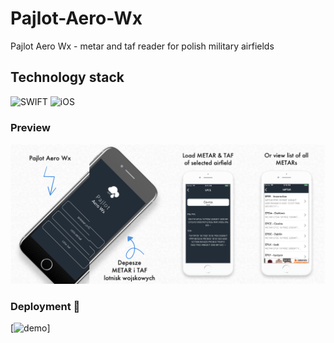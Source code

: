 # Pajlot-Aero-Wx
Pajlot Aero Wx - metar and taf reader for polish military airfields


## Technology stack
![SWIFT](https://img.shields.io/badge/swift-%234ea94b.svg?style=for-the-badge&logo=swift&logoColor=white) 
![iOS](https://img.shields.io/badge/ios-%23404d59.svg?style=for-the-badge&logo=iOS&logoColor=%2361DAFB) 



### Preview
![preview][preview1-url]

[preview1-url]: https://raw.githubusercontent.com/pajlotapps/Pajlot-Aero-Wx/master/Preview.png

### Deployment 👋 
[![demo](https://img.shields.io/badge/live_demo-not_available-red)]
